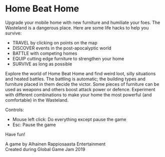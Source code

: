 # Home Beat Home

Upgrade your mobile home with new furniture and humiliate your foes. The Wasteland is a dangerous place. Here are some life hacks to help you survive:

- TRAVEL by clicking on points on the map
- DISCOVER events in the post-apocalyptic world
- BATTLE with competing homes
- EQUIP cutting edge furniture to strengthen your home
- SURVIVE as long as possible

Explore the world of Home Beat Home and find weird loot, silly situations and heated battles. The battling is automatic; the building types and furniture placed in them decide the victor. Some pieces of furniture can be used as weapons and others boost attack power or defence. Experiment with different combinations to make your home the most powerful (and comfortable) in the Wasteland.

Controls:
- Mouse left click: Do everything except pause the game
- Esc: Pause the game

Have fun!


A game by Alhainen Rappiosaasta Entertainment    
Created during Global Game Jam 2019
